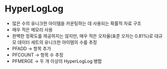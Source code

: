 # HyperLogLog
- 많은 수의 유니크한 아이템을 카운팅하는 데 사용되는 확률적 자료 구조
- 매우 적은 메모리 사용
- 완벽한 정확도를 제공하지는 않지만, 매우 적은 오차율(표준 오차는 0.81%)로 대규모 데이터 세트의 유니크한 아이템의 수를 추정
- PFADD -> 항목 추가
- PFCOUNT -> 항목 수 추정
- PFMERGE -> 두 개 이상의 HyperLogLog 병합
